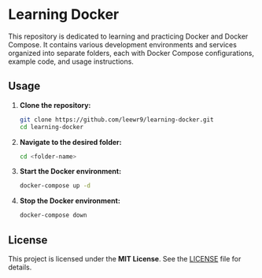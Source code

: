 # Learning Docker

This repository is dedicated to learning and practicing Docker and Docker Compose. It contains various development environments and services organized into separate folders, each with Docker Compose configurations, example code, and usage instructions.

## Usage  
1. **Clone the repository:**  
   ```bash
   git clone https://github.com/leewr9/learning-docker.git
   cd learning-docker
   ```  
2. **Navigate to the desired folder:**  
   ```bash
   cd <folder-name>
   ```  
3. **Start the Docker environment:**  
   ```bash
   docker-compose up -d
   ```  
4. **Stop the Docker environment:**  
   ```bash
   docker-compose down
   ```  

## License  
This project is licensed under the **MIT License**. See the [LICENSE](LICENSE) file for details.  
